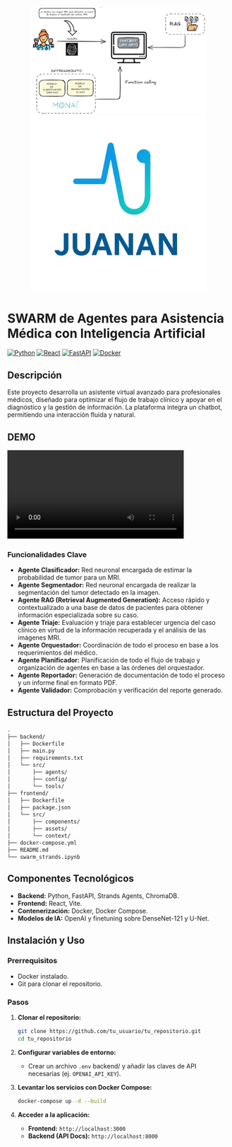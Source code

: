 <p align="center">
  <img src="backend/data/logos/chatbot.png" alt="chatbot" width="400"/>
  <img src="backend/data/logos/1.png" alt="Logo" width="400"/>
</p>

# SWARM de Agentes para Asistencia Médica con Inteligencia Artificial

[![Python](https://img.shields.io/badge/Python-3776AB?style=for-the-badge&logo=python&logoColor=white)](https://www.python.org/)
[![React](https://img.shields.io/badge/React-20232A?style=for-the-badge&logo=react&logoColor=61DAFB)](https://reactjs.org/)
[![FastAPI](https://img.shields.io/badge/FastAPI-005571?style=for-the-badge&logo=fastapi)](https://fastapi.tiangolo.com/)
[![Docker](https://img.shields.io/badge/Docker-2496ED?style=for-the-badge&logo=docker&logoColor=white)](https://www.docker.com/)

## Descripción

Este proyecto desarrolla un asistente virtual avanzado para profesionales médicos, diseñado para optimizar el flujo de trabajo clínico y apoyar en el diagnóstico y la gestión de información. La plataforma integra un chatbot, permitiendo una interacción fluida y natural.

## DEMO
<video width="400" controls>
  <source src="backend/data/logs/demo.mp4" type="video/mp4">
  Tu navegador no soporta la reproducción de videos.
</video>


### Funcionalidades Clave

- **Agente Clasificador:** Red neuronal encargada de estimar la probabilidad de tumor para un MRI.
- **Agente Segmentador:** Red neuronal encargada de realizar la segmentación del tumor detectado en la imagen.
- **Agente RAG (Retrieval Augmented Generation):** Acceso rápido y contextualizado a una base de datos de pacientes para obtener información especializada sobre su caso.
- **Agente Triaje:** Evaluación y triaje para establecer urgencia del caso clínico en virtud de la información recuperada y el análisis de las imágenes MRI.
- **Agente Orquestador:** Coordinación de todo el proceso en base a los requerimientos del médico.
- **Agente Planificador:** Planificación de todo el flujo de trabajo y organización de agentes en base a las órdenes del orquestador.
- **Agente Reportador:** Generación de documentación de todo el proceso y un informe final en formato PDF.
- **Agente Validador:** Comprobación y verificación del reporte generado.

## Estructura del Proyecto

```
.
├── backend/
│   ├── Dockerfile
│   ├── main.py
│   ├── requirements.txt
│   └── src/
│       ├── agents/
│       ├── config/
│       └── tools/
├── frontend/
│   ├── Dockerfile
│   ├── package.json
│   └── src/
│       ├── components/
│       ├── assets/
│       └── context/
├── docker-compose.yml
├── README.md
└── swarm_strands.ipynb
```

## Componentes Tecnológicos

- **Backend:** Python, FastAPI, Strands Agents, ChromaDB.
- **Frontend:** React, Vite.
- **Contenerización:** Docker, Docker Compose.
- **Modelos de IA:** OpenAI y finetuning sobre DenseNet-121 y U-Net.

## Instalación y Uso

### Prerrequisitos

- Docker instalado.
- Git para clonar el repositorio.

### Pasos

1.  **Clonar el repositorio:**
    ```bash
    git clone https://github.com/tu_usuario/tu_repositorio.git
    cd tu_repositorio
    ```

2.  **Configurar variables de entorno:**
    - Crear un archivo `.env` backend/ y añadir las claves de API necesarias (ej. `OPENAI_API_KEY`).

3.  **Levantar los servicios con Docker Compose:**
    ```bash
    docker-compose up -d --build
    ```

4.  **Acceder a la aplicación:**
    - **Frontend:** `http://localhost:3000`
    - **Backend (API Docs):** `http://localhost:8000`
